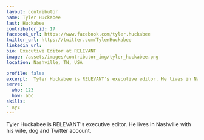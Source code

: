```yaml
---
layout: contributor
name: Tyler Huckabee
last: Huckabee
contributor_id: 17
facebook_url: https://www.facebook.com/tyler.huckabee
twitter_url: https://twitter.com/TylerHuckabee
linkedin_url: 
bio: Executive Editor at RELEVANT
image: /assets/images/contributor_img/tyler_huckabee.png
location: Nashville, TN, USA

profile: false
excerpt:  Tyler Huckabee is RELEVANT's executive editor. He lives in Nashville with his wife, dog and Twitter account.
serve:
  who: 123
  how: abc
skills:
- xyz
---
```


Tyler Huckabee is RELEVANT's executive editor. He lives in Nashville with his wife, dog and Twitter account.